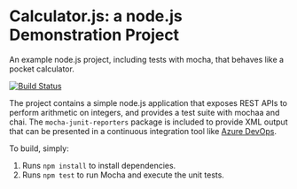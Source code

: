 Calculator.js: a node.js Demonstration Project
==============================================
An example node.js project, including tests with mocha, that behaves like
a pocket calculator.

[![Build Status](https://dev.azure.com/bennetmv/mycalculatorproject/_apis/build/status/bennetmv25.calculator?branchName=master)](https://dev.azure.com/bennetmv/mycalculatorproject/_build/latest?definitionId=3&branchName=master)

The project contains a simple node.js application that exposes REST APIs
to perform arithmetic on integers, and provides a test suite with mochaa
and chai.  The `mocha-junit-reporters` package is included to provide XML
output that can be presented in a continuous integration tool like
[Azure DevOps](https://azure.com/devops).

To build, simply:

1. Runs `npm install` to install dependencies.
2. Runs `npm test` to run Mocha and execute the unit tests.

